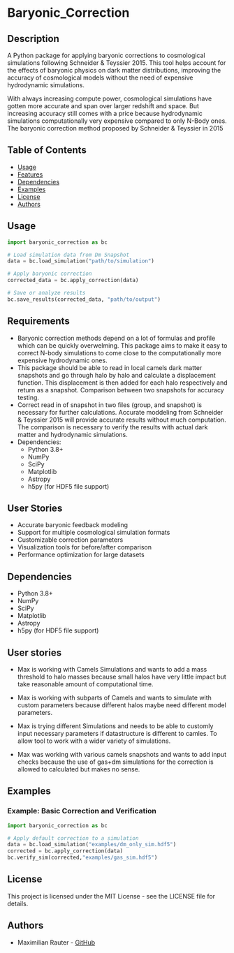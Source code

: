 # Baryonic_Correction

## Description
A Python package for applying baryonic corrections to cosmological simulations following Schneider & Teyssier 2015. This tool helps account for the effects of baryonic physics on dark matter distributions, improving the accuracy of cosmological models without the need of expensive hydrodynamic simulations.

With always increasing compute power, cosmological simulations have gotten more accurate and span over larger redshift and space. But increasing accuracy still comes with a price because hydrodynamic simulations computationally very expensive compared to only N-Body ones. The baryonic correction method proposed by Schneider & Teyssier in 2015 


## Table of Contents
- [Usage](#usage)
- [Features](#features)
- [Dependencies](#dependencies)
- [Examples](#examples)
- [License](#license)
- [Authors](#authors)


## Usage

```python
import baryonic_correction as bc

# Load simulation data from Dm Snapshot
data = bc.load_simulation("path/to/simulation")

# Apply baryonic correction
corrected_data = bc.apply_correction(data)

# Save or analyze results
bc.save_results(corrected_data, "path/to/output")
```

## Requirements
- Baryonic correction methods depend on a lot of formulas and profile which can be quickly overwelming. This package aims to make it easy to correct N-body simulations to come close to the computationally more expensive hydrodynamic ones.
- This package should be able to read in local camels dark matter snapshots and go through halo by halo and calculate a displacement function. This displacement is then added for each halo respectively and return as a snapshot. Comparison between two snapshots for accuracy testing.
- Correct read in of snapshot in two files (group, and snapshot) is necessary for further calculations. Accurate moddeling from Schneider & Teyssier 2015 will provide accurate results without much computation. The comparison is necessary to verify the results with actual dark matter and hydrodynamic simulations.
- Dependencies:
    - Python 3.8+
    - NumPy
    - SciPy
    - Matplotlib
    - Astropy
    - h5py (for HDF5 file support)
## User Stories
- Accurate baryonic feedback modeling
- Support for multiple cosmological simulation formats
- Customizable correction parameters
- Visualization tools for before/after comparison
- Performance optimization for large datasets

## Dependencies
- Python 3.8+
- NumPy
- SciPy
- Matplotlib
- Astropy
- h5py (for HDF5 file support)

## User stories
- Max is working with Camels Simulations and wants to add a mass threshold to halo masses because small halos have very little impact but take reasonable amount of computational time.
- Max is working with subparts of Camels and wants to simulate with custom parameters because different halos maybe need different model parameters.

- Max is trying different Simulations and needs to be able to customly input necessary parameters if datastructure is different to camles. To allow tool to work with a wider variety of simulations.
- Max was working with various camels snapshots and wants to add input checks because the use of gas+dm simulations for the correction is allowed to calculated but makes no sense.


## Examples
### Example: Basic Correction and Verification
```python
import baryonic_correction as bc

# Apply default correction to a simulation
data = bc.load_simulation("examples/dm_only_sim.hdf5")
corrected = bc.apply_correction(data)
bc.verify_sim(corrected,"examples/gas_sim.hdf5")
```

## License
This project is licensed under the MIT License - see the LICENSE file for details.

## Authors
- Maximilian Rauter - [GitHub](https://github.com/MaxRauter)